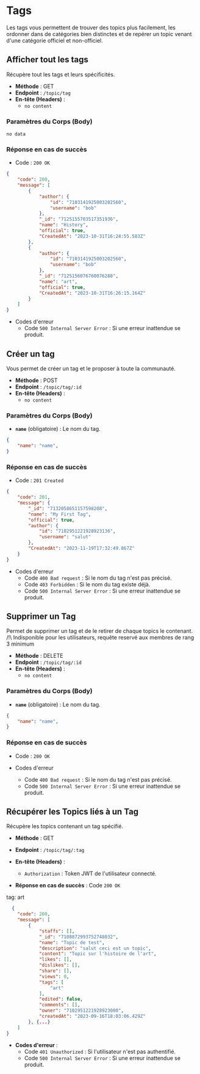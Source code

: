 # Tags
Les tags vous permettent de trouver des topics plus facilement, les ordonner dans de catégories bien distinctes et de repérer un topic venant d'une catégorie officiel et non-officiel.


## Afficher tout les tags

Récupère tout les tags et leurs spécificités.

- **Méthode** : GET
- **Endpoint** : `/topic/tag`
- **En-tête (Headers)** :
  - `no content`

### Paramètres du Corps (Body)
`no data`

### Réponse en cas de succès

- Code : `200 OK`

```json
{
	"code": 200,
	"message": [
		{
			"author": {
				"id": "7103141925003202560",
				"username": "bob"
			},
			"_id": "7125155703517351936",
			"name": "History",
			"official": true,
			"CreatedAt": "2023-10-31T16:24:55.583Z"
		},
		{
			"author": {
				"id": "7103141925003202560",
				"username": "bob"
			},
			"_id": "7125156076760076288",
			"name": "art",
			"official": true,
			"CreatedAt": "2023-10-31T16:26:15.164Z"
		}
	]
}
```

- Codes d'erreur
    - Code `500 Internal Server Error` : Si une erreur inattendue se produit.

    

## Créer un tag

Vous permet de créer un tag et le proposer à toute la communauté.

- **Méthode** : POST
- **Endpoint** : `/topic/tag/:id`
- **En-tête (Headers)** :
  - `no content`

### Paramètres du Corps (Body)
- **`name`** (obligatoire) : Le nom du tag.
```json
{
    "name": "name",
}
```

### Réponse en cas de succès

- Code : `201 Created`

```json
{
	"code": 201,
	"message": {
		"_id": "7132058651157598208",
		"name": "My First Tag",
		"official": true,
		"author": {
			"id": "7102951221928923136",
			"username": "salut"
		},
		"CreatedAt": "2023-11-19T17:32:49.867Z"
	}
}
```

- Codes d'erreur
    - Code `400 Bad request` : Si le nom du tag n'est pas précisé.
    - Code `403 Forbidden` : Si le nom du tag existe déjà.
    - Code `500 Internal Server Error` : Si une erreur inattendue se produit.



## Supprimer un Tag

Permet de supprimer un tag et de le retirer de chaque topics le contenant.
/!\ Indisponible pour les utilisateurs, requête reservé aux membres de rang 3 minimum

- **Méthode** : DELETE
- **Endpoint** : `/topic/tag/:id`
- **En-tête (Headers)** :
  - `no content`

### Paramètres du Corps (Body)
- **`name`** (obligatoire) : Le nom du tag.
```json
{
    "name": "name",
}
```

### Réponse en cas de succès

- Code : `200 OK`

- Codes d'erreur
    - Code `400 Bad request` : Si le nom du tag n'est pas précisé.
    - Code `500 Internal Server Error` : Si une erreur inattendue se produit.


## Récupérer les Topics liés à un Tag

Récupère les topics contenant un tag spécifié.

- **Méthode** : GET
- **Endpoint** : `/topic/tag/:tag`
- **En-tête (Headers)** :
  - `Authorization` : Token JWT de l'utilisateur connecté.

- **Réponse en cas de succès** : Code `200 OK`

tag: art
```json
  {
	"code": 200,
	"message": [
		{
			"staffs": [],
			"_id": "7108872993752748032",
			"name": "Topic de test",
			"description": "salut ceci est un topic",
			"content": "Topic sur l'histoire de l'art",
			"likes": [],
			"dislikes": [],
			"share": [],
			"views": 0,
			"tags": [
				"art"
			],
			"edited": false,
			"comments": [],
			"owner": "7102951221928923000",
			"createdAt": "2023-09-16T18:03:06.429Z"
		}, {...}
	]
}
```
- **Codes d'erreur** :
    - Code `401 Unauthorized` : Si l'utilisateur n'est pas authentifié.
    - Code `500 Internal Server Error` : Si une erreur inattendue se produit.
